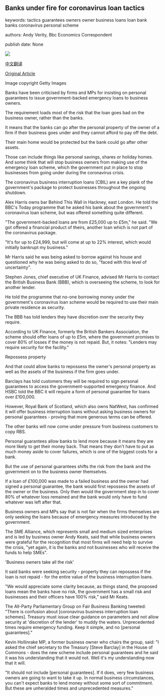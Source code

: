 ## Banks under fire for coronavirus loan tactics

keywords: tactics guarantees owners owner business loans loan bank banks coronavirus personal scheme

authors: Andy Verity, Bbc Economics Correspondent

publish date: None

![](https://ichef.bbci.co.uk/news/1024/branded_news/13CD9/production/_111431118_gettyimages-149207501.jpg)

[中文翻译](Banks%20under%20fire%20for%20coronavirus%20loan%20tactics_zh.md)

[Original Article](https://www.bbc.com/news/business-52043896)

Image copyright Getty Images

Banks have been criticised by firms and MPs for insisting on personal guarantees to issue government-backed emergency loans to business owners.

The requirement loads most of the risk that the loan goes bad on the business owner, rather than the banks.

It means that the banks can go after the personal property of the owner of a firm if their business goes under and they cannot afford to pay off the debt.

Their main home would be protected but the bank could go after other assets.

Those can include things like personal savings, shares or holiday homes. And some think that will stop business owners from making use of the emergency loan scheme, which the government put in place to stop businesses from going under during the coronavirus crisis.

The coronavirus business interruption loans (CBIL) are a key plank of the government's package to protect businesses throughout the ongoing shutdown.

Alex Harris owns bar Behind This Wall in Hackney, east London. He told the BBC's Today programme that he asked his bank about the government's coronavirus loan scheme, but was offered something quite different.

"The government-backed loans are from £25,000 up to £5m," he said. "We got offered a financial product of theirs, another loan which is not part of the coronavirus package.

"It's for up to £24,999, but will come at up to 22% interest, which would initially bankrupt my business."

Mr Harris said he was being asked to borrow against his house and questioned why he was being asked to do so, "faced with this level of uncertainty".

Stephen Jones, chief executive of UK Finance, advised Mr Harris to contact the British Business Bank (BBB), which is overseeing the scheme, to look for another lender.

He told the programme that no-one borrowing money under the government's coronavirus loan scheme would be required to use their main private residence as security.

The BBB has told lenders they have discretion over the security they require.

According to UK Finance, formerly the British Bankers Association, the scheme should offer loans of up to £5m, where the government promises to cover 80% of losses if the money is not repaid. But, it notes: "Lenders may require security for the facility."

Repossess property

And that could allow banks to repossess the owner's personal property as well as the assets of the business if the firm goes under.

Barclays has told customers they will be required to sign personal guarantees to access the government-supported emergency finance. And HSBC told the BBC it will require a form of personal guarantee for loans over £100,000.

However, Royal Bank of Scotland, which also owns NatWest, has confirmed it will offer business interruption loans without asking business owners for personal guarantees - proving that more generous terms can be offered.

The other banks will now come under pressure from business customers to copy RBS.

Personal guarantees allow banks to lend more because it means they are more likely to get their money back. That means they don't have to put as much money aside to cover failures, which is one of the biggest costs for a bank.

But the use of personal guarantees shifts the risk from the bank and the government on to the business owner themselves.

If a loan of £100,000 was made to a failed business and the owner had signed a personal guarantee, the bank would first repossess the assets of the owner or the business. Only then would the government step in to cover 80% of whatever loss remained and the bank would only have to fund whatever was left after that.

Business owners and MPs say that is not fair when the firms themselves are only seeking the loans because of emergency measures introduced by the government.

The SME Alliance, which represents small and medium sized enterprises and is led by business owner Andy Keats, said that while business owners were grateful for the recognition that most firms will need help to survive the crisis, "yet again, it is the banks and not businesses who will receive the funds to help SMEs".

'Business owners take all the risk'

It said banks were seeking security - property they can repossess if the loan is not repaid - for the entire value of the business interruption loans.

"We would appreciate some clarity because, as things stand, the proposed loans mean the banks have no risk, the government has a small risk and businesses and their officers have 100% risk," said Mr Keats.

The All-Party Parliamentary Group on Fair Business Banking tweeted: "There is confusion about [coronavirus business interruption loan schemes]. Treasury must issue clear guidance on parameters and not allow security at 'discretion of the lender' to muddy the waters. Unprecedented times require emergency funding. Keep it simple, and no [personal guarantees]."

Kevin Hollinrake MP, a former business owner who chairs the group, said: "I asked the chief secretary to the Treasury [Steve Barclay] in the House of Commons - does the new scheme include personal guarantees and he said it was his understanding that it would not. Well it's my understanding now that it will.

"It should not include [personal guarantees]. If it does, very few business owners are going to want to take it up. In normal business circumstances, you can't expect banks to lend money without some sort of commitment. But these are unheralded times and unprecedented measures."
